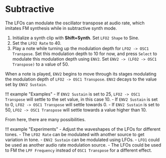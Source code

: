 # Subtractive

The LFOs can modulate the oscillator transpose at audio rate, which imitates FM synthesis while in subtractive synth mode.

1. Initialize a synth clip with **Shift+Synth**. Set `LFO2 Shape` to Sine.
1. Set the `LFO2 Rate` to 40.
1. Play a note while turning up the modulation depth for `LFO2 -> OSC1 Transpose`. Set this modulation depth to 10 for now, and press `Select` to modulate this modulation depth using `ENV2`. Set `ENV2 -> (LFO2 -> OSC1 Transpose)` to a value of 50.

When a note is played, `ENV2` begins to move through its stages modulating the modulation depth of `LFO2 -> OSC1 Transpose`. `ENV2` decays to the value set by `ENV2 Sustain`.

!!! example "Examples"
    - If `ENV2 Sustain` is set to 25, `LFO2 -> OSC1 Transpose` will settle to the set value, in this case 10.
    - If `ENV2 Sustain` is set to 0, `LFO2 -> OSC1 Transpose` will settle towards 0.
    - If `ENV2 Sustain` is set to 50, `LFO2 -> OSC1 Transpose` will settle towards a value higher than 10. 

From here, there are many possibilities.

!!! example "Experiments"
    - Adjust the waveshapes of the LFOs for different tones.
    - The `LFO2 Rate` can be modulated with another source to get variation in tone.
    - `ENV2 Sustain` can be modulated using LFOs.
    - `LFO1` could be used as another audio rate modulation source.
    - The LFOs could be used to FM the `LPF Frequency` instead of `OSC1 Transpose` for a different effect. 
